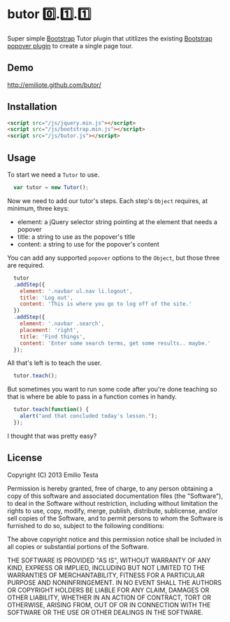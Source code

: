 # butor :zero:.:one:.:one:

Super simple [Bootstrap](http://getbootstrap.com) Tutor plugin that utitlizes the
existing [Bootstrap popover plugin](http://twitter.github.com/bootstrap/javascript.html#popovers) to create a single
page tour.


## Demo
http://emiliote.github.com/butor/


## Installation

```html
<script src="/js/jquery.min.js"></script>
<script src="/js/bootstrap.min.js"></script>
<script src="/js/butor.js"></script>
```


## Usage

To start we need a `Tutor` to use.

```javascript
  var tutor = new Tutor();
```

Now we need to add our tutor's steps. Each step's `Object` requires, at minimum, three keys: 

* element: a jQuery selector string pointing at the element that needs a popover
* title: a string to use as the popover's title
* content: a string to use for the popover's content

You can add any supported `popover` options to the `Object`, but those three are required.

```javascript
  tutor
  .addStep({
    element: '.navbar ul.nav li.logout',
    title: 'Log out',
    content: 'This is where you go to log off of the site.'
  })
  .addStep({
    element: '.navbar .search',
    placement: 'right',
    title: 'Find things',
    content: 'Enter some search terms, get some results.. maybe.'
  });
```

All that's left is to teach the user.

```javascript
  tutor.teach();
```

But sometimes you want to run some code after you're done teaching so that is where be able to pass in a function comes in handy.

```javascript
  tutor.teach(function() {
    alert("and that concluded today's lesson.");
  });
```

I thought that was pretty easy?


## License
Copyright (C) 2013 Emilio Testa

Permission is hereby granted, free of charge, to any person obtaining a copy of this software and associated documentation files (the "Software"), to deal in the Software without restriction, including without limitation the rights to use, copy, modify, merge, publish, distribute, sublicense, and/or sell copies of the Software, and to permit persons to whom the Software is furnished to do so, subject to the following conditions:

The above copyright notice and this permission notice shall be included in all copies or substantial portions of the Software.

THE SOFTWARE IS PROVIDED "AS IS", WITHOUT WARRANTY OF ANY KIND, EXPRESS OR IMPLIED, INCLUDING BUT NOT LIMITED TO THE WARRANTIES OF MERCHANTABILITY, FITNESS FOR A PARTICULAR PURPOSE AND NONINFRINGEMENT. IN NO EVENT SHALL THE AUTHORS OR COPYRIGHT HOLDERS BE LIABLE FOR ANY CLAIM, DAMAGES OR OTHER LIABILITY, WHETHER IN AN ACTION OF CONTRACT, TORT OR OTHERWISE, ARISING FROM, OUT OF OR IN CONNECTION WITH THE SOFTWARE OR THE USE OR OTHER DEALINGS IN THE SOFTWARE.

